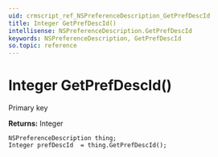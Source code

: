 ```yaml
---
uid: crmscript_ref_NSPreferenceDescription_GetPrefDescId
title: Integer GetPrefDescId()
intellisense: NSPreferenceDescription.GetPrefDescId
keywords: NSPreferenceDescription, GetPrefDescId
so.topic: reference
---
```


# Integer GetPrefDescId()

Primary key

**Returns:** Integer

```crmscript
NSPreferenceDescription thing;
Integer prefDescId  = thing.GetPrefDescId();
```


